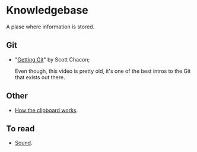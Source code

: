 # Knowledgebase

A plase where information is stored.

## Git

- "[Getting Git][gettinggit]" by Scott Chacon;

  Even though, this video is pretty old, it's one of the best intros to the Git that exists out there.

## Other

- [How the clipboard works](./how-the-clipboard-works.md).

## To read

- [Sound](./sound.md).

[gettinggit]: https://vimeo.com/14629850
